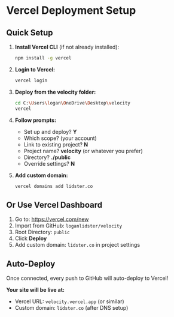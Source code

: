 # Vercel Deployment Setup

## Quick Setup

1. **Install Vercel CLI** (if not already installed):
   ```bash
   npm install -g vercel
   ```

2. **Login to Vercel:**
   ```bash
   vercel login
   ```

3. **Deploy from the velocity folder:**
   ```bash
   cd C:\Users\logan\OneDrive\Desktop\velocity
   vercel
   ```

4. **Follow prompts:**
   - Set up and deploy? **Y**
   - Which scope? (your account)
   - Link to existing project? **N**
   - Project name? **velocity** (or whatever you prefer)
   - Directory? **./public**
   - Override settings? **N**

5. **Add custom domain:**
   ```bash
   vercel domains add lidster.co
   ```

## Or Use Vercel Dashboard

1. Go to: https://vercel.com/new
2. Import from GitHub: `loganlidster/velocity`
3. Root Directory: `public`
4. Click **Deploy**
5. Add custom domain: `lidster.co` in project settings

## Auto-Deploy

Once connected, every push to GitHub will auto-deploy to Vercel!

**Your site will be live at:**
- Vercel URL: `velocity.vercel.app` (or similar)
- Custom domain: `lidster.co` (after DNS setup)